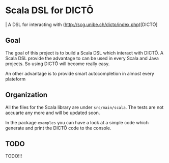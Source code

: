 # Scala DSL for DICTŌ
| A DSL for interacting with (http://scg.unibe.ch/dicto/index.php)[DICTŌ]

## Goal
The goal of this project is to build a Scala DSL which interact with DICTŌ. A Scala DSL provide the advantage to can be used in every Scala and Java projects. So using DICTŌ will become really easy.

An other advantage is to provide smart autocompletion in almost every plateform

## Organization
All the files for the Scala library are under `src/main/scala`. The tests are not accuarte any more and will be updated soon.

In the package `examples` you can have a look at a simple code which generate and print the DICTŌ code to the console.

## TODO

TODO!!!

